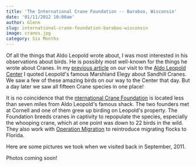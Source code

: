 ```yaml
---
title: 'The International Crane Foundation -- Baraboo, Wisconsin'
date: '01/11/2012 10:00am'
author: Glenn
slug: international-crane-foundation-baraboo-wisconsin
image: cranes.jpg
category: Six Months
---
```

Of all the things that Aldo Leopold wrote about, I was most interested in his observations about birds. He is possibly most well-known for the things he wrote about Cranes. In my [previous article][1] on our visit to the [Aldo Leopold Center](http://aldoleopold.org) I quoted Leopold's famous Marshland Elegy about Sandhill Cranes. We saw a few of these amazing birds on our way to the Center that day. But a day later we saw all fifteen Crane species in one place!

It is no coincidence that the [nternational Crane Foundation](http://savingcranes.org) is located less than seven miles from Aldo Leopold's famous shack. The two founders met at Cornell and one of them grew up birding on Leopold's property. The Foundation breeds cranes in captivity to repopulate the species, especially the whooping crane, which at one point was down to 22 birds in the wild. They also work with [Operation Migration](http://operationmigration.org) to reintroduce migrating flocks to Florida.

Here are some pictures we took when we visited back in September, 2011.

Photos coming soon!

[1]:(http://vagabondians.com/776/leopold-center-baraboo-wisconsin/)